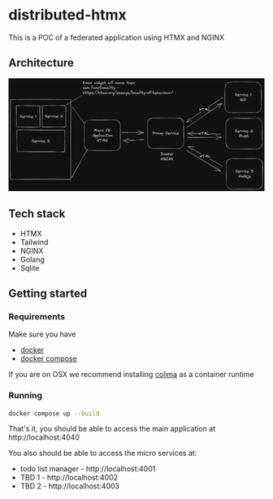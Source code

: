# distributed-htmx
This is a POC of a federated application using HTMX and NGINX

## Architecture

![Architecture](/architecture.png?raw=true "Optional Title")

## Tech stack

 - HTMX
 - Tailwind
 - NGINX
 - Golang
 - Sqlite

## Getting started

### Requirements

Make sure you have 
 - [docker](https://docs.docker.com/engine/install/)
 - [docker compose](https://docs.docker.com/compose/install/)

If you are on OSX we recommend installing [colima](https://github.com/abiosoft/colima) as a container runtime

### Running

```bash
docker compose up --build
```

That's it, you should be able to access the main application at http://localhost:4040

You also should be able to access the micro services at:
  - todo list manager - http://localhost:4001
  - TBD 1 - http://localhost:4002
  - TBD 2 - http://localhost:4003
